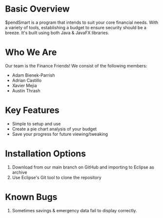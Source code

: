 # Basic Overview
$pendSmart is a program that intends to suit your core financial needs. With a variety of tools, establishing a budget to ensure security should be a breeze. It's built using both Java & JavaFX libraries.

# Who We Are
Our team is the Finance Friends! We consist of the following members:
- Adam Bienek-Parrish
- Adrian Castillo
- Xavier Mejia
- Austin Thrash

# Key Features
- Simple to setup and use
- Create a pie chart analysis of your budget
- Save your progress for future viewing/tweaking

# Installation Options
1. Download from our main branch on GitHub and importing to Eclipse as archive
2. Use Eclipse's Git tool to clone the repository

# Known Bugs
1. Sometimes savings & emergency data fail to display correctly.
